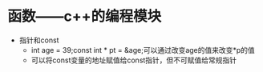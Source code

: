 # 函数——c++的编程模块

* 指针和const
    * int age = 39;const int * pt = &age;可以通过改变age的值来改变*p的值
    * 可以将const变量的地址赋值给const指针，但不可赋值给常规指针